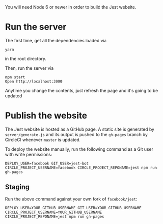 You will need Node 6 or newer in order to build the Jest website.

# Run the server

The first time, get all the dependencies loaded via

```
yarn
```

in the root directory.

Then, run the server via

```
npm start
Open http://localhost:3000
```

Anytime you change the contents, just refresh the page and it's going to be
updated

# Publish the website

The Jest website is hosted as a GitHub page. A static site is generated by
`server/generate.js` and its output is pushed to the `gh-pages` branch by
CircleCI whenever `master` is updated.

To deploy the website manually, run the following command as a Git user with
write permissions:

```
DEPLOY_USER=facebook GIT_USER=jest-bot CIRCLE_PROJECT_USERNAME=facebook CIRCLE_PROJECT_REPONAME=jest npm run gh-pages
```

## Staging

Run the above command against your own fork of `facebook/jest`:

```
DEPLOY_USER=YOUR_GITHUB_USERNAME GIT_USER=YOUR_GITHUB_USERNAME CIRCLE_PROJECT_USERNAME=YOUR_GITHUB_USERNAME CIRCLE_PROJECT_REPONAME=jest npm run gh-pages
```

